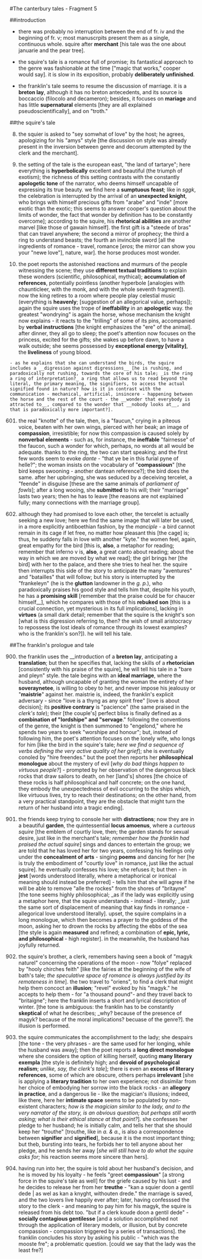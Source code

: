 #The canterbury tales - Fragment 5

##introduction

- there was probably no interruption between the end of fr. iv and the beginning of fr. v; most manuscrpits present them as a single, continuous whole. squire after __merchant__ [his tale was the one about januarie and the pear tree].

- the squire's tale is a romance full of promise; its fantastical approach to the genre was fashionable at the time ["magic that works," cooper would say]. it is slow in its exposition, probably __deliberately unfinished__.

- the franklin's tale seems to resume the discussion of marriage. it is a __breton lay__, although it has no breton antecedents, and its source is boccaccio (filocolo and decameron); besides, it focuses on __mariage__ and has little __supernatural__ elements [they are all explained pseudoscientifically], and on "troth."

##the squire's tale

8. the squier is asked to "sey somwhat of love" by the host; he agrees, apologizing for his "amys" style [the discussion on style was already present in the inversion between genre and decorum attempted by the clerk and the merchant].

211. the setting of the tale is the european east, "the land of tartarye"; here everything is __hyperbolically__ excellent and beautiful (the triumph of exotism); the richness of this setting contrasts with the constantly __apologetic tone__ of the narrator, who deems himself uncapable of expressing its true beauty. we find here a __sumptuous feast__; like in _sggk_, the celebration is interrupted by the arrival of an __unexpected knight__, who brings with himself precious gifts from "arabe" and "inde" [more exotic than the exotic; this seems to answer cooper's question about the limits of wonder, the fact that wonder by definition has to be constantly overcome]; according to the squire, his __rhetorical abilities__ are another marvel [like those of gawain himself]. the first gift is a "steede of bras" that can travel anywhere; the second a mirror of prophecy; the third a ring to understand beasts; the fourth an invincible sword [all the ingredients of romance - travel, romance [_eros_; the mirror can show you your "newe love"], nature, war]. the horse produces most wonder.

408. the poet reports the astonished reactions and murmurs of the people witnessing the scene; they use __different textual traditions__ to explain these wonders (scientific, philosophical, mythical); __accumulation of references__, potentially pointless (another hyperbole [analogies with chaunticleer, with the monk, and with the whole seventh fragment]). now the king retires to a room where people play celestial music (everything is __heavenly__; [suggestion of an allegorical value, perhaps]); again the squire uses the trope of __ineffability__ in an __apologetic__ way. the greatest "wondrying" is again the horse, whose mechanism the knight now explains - it reacts to the "trilling" of some of its pins, accompanied by __verbal instructions__ [the knight emphasizes the "ere" of the animal]. after dinner, they all go to sleep; the poet's attention now focuses on the princess, excited for the gifts; she wakes up before dawn, to have a walk outside; she seems possessed by __exceptional energy [vitality]__, the __liveliness__ of young blood.

	- as he explains that she can understand the birds, the squire includes a __digression against digressions__ [he is rushing, and paradoxically not rushing, towards the core of his tale; _is the ring a ring of interpretation?_ a ring that allows us to read beyond the literal, the primary meaning, the signifiers, to access the actual signified found in nature? how is it in contrast with the communication - mechanical, artificial, insincere - happening between the horse and the rest of the court - the __wonder that everybody is attracted to__, compared to the wonder that __nobody looks at__, and that is paradoxically more important?].

601. the real "knotte" of the tale, then, is a "faucun," crying in a piteous voice, beaten with her own wings, pierced with her beak; an image of __compassion__, irresistible; for now this compassion is caused solely by __nonverbal elements__ - such as, for instance, the __ineffable__ "fairnesse" of the faucon, such a wonder for which, perhaps, no words at all would be adequate. thanks to the ring, the two can start speaking; and the first few words seem to evoke _dante_ - "that ye be in this furial pyne of helle?"; the woman insists on the vocabulary of "__compassioun__" [the bird keeps swooning - another dantean reference?]; the bird does the same. after her upbringing, she was seduced by a deceiving tercelet, a "feende" in disguise [these are the same animals of _parliament of fowls_]; after a long wooing, she __submitted__ to his will; their "marriage" lasts two years; then he has to leave [the reasons are not explained fully; many connections with the marriage group].

708. although they had promised to love each other, the tercelet is actually seeking a new love; here we find the same image that will later be used, in a more explicitly antiboethian fashion, by the _manciple_ - a bird cannot remain in its cage if let free, no matter how pleasant this [the cage] is; thus, he suddeny falls in love with another "kyte." the women feel, again, great empathy for the bird [this is, __also__, a metaphor for reading; remember that inferno v is, __also__, a great canto about reading; about the way in which we are moved by what we read]; the girl brings her [the bird] with her to the palace, and there she tries to heal her. the squire then interrupts this side of the story to anticipate the many "aventures" and "batailles" that will follow; but his story is interrupted by the "frankeleyn" (he is the __glutton__ landowner in the _g. p._), who paradoxically praises his good style and tells him that, despite his youth, he has a __promising skill__ [remember that the praise could be for chaucer himself__], which he compares with those of his __rebuked son__ [this is a crucial connection, yet mysterious in its full implications], lacking in __virtues__ (a small dark detail; remember that the squire is the knight's son [what is this digression referring to, then? the wish of small aristocracy to repossess the lost ideals of romance through its lowest examples? who is the franklin's son?]). he will tell his tale.

##The franklin's prologue and tale

900. the franklin uses the __introduction of a __breton lay__, anticipating a __translation__; but then he specifies that, lacking the skills of a __rhetorician__ [consistently with his praise of the squire], he will tell his tale in a "bare and pleyn" style. the tale begins with an __ideal marriage__, where the husband, although uncapable of granting the woman the entirety of her __soveraynetee__, is willing to obey to her, and never impose his jealousy or "__maistrie__" against her. maistrie is, indeed, the franklin's explicit adversary - since "love is a thyng as any spirit free" [love is about decision]; its __positive contrary__ is "pacience" (the same praised in the _clerk's tale_); their [the couple's] perfect bliss is finally defined as a __combination of "lordshipe" and "servage__." following the conventions of the genre, the knight is then summoned to "engelond," where he spends two years to seek "worshipe and honour"; but, instead of following him, the poet's attention focuses on the lonely wife, who longs for him [like the bird in the squire's tale; _here we find a sequence of verbs defining the very active quality of her grief_]; she is eventually conoled by "hire freendes." but the poet then reports her __philosophical monologue__ about the mystery of evil [_why do bad things happen to virtuous people?_] - prompted by her observation of the dangerous black rocks that draw sailors to death, on her [land's] shores [the choice of these rocks is half philosophical and half concrete; on the one hand, they embody the unexpectedness of evil occurring to the ships which, like virtuous lives, try to reach their destinations; on the other hand, from a very practical standpoint, they are the obstacle that might turn the return of her husband into a tragic ending].

1100. the friends keep trying to console her with __distractions__; now they are in a beautiful __garden__, the quintessential __locus amoenus__, where a _curteous squire_ [the emblem of courtly love, then; the garden stands for sexual desire, just like in the merchant's tale; _remember how the franklin had praised the actual squire_] sings and dances to entertain the group; we are told that he has loved her for two years, confessing his feelings only under the __concealment of arts__ - singing __poems__ and dancing for her [he is truly the embodiment of "courtly love" in romance, just like the actual squire]. he eventually confesses his love; she refuses it; but then - in __jest__ [words understood literally, where a metaphorical or ironical meaning should instead be preferred] - tells him that she will agree if he will be able to remove "alle the rockes" from the shores of "britayne" [the tone seems highly philosophical; _as if the lady was explicitly using a metaphor here, that the squire understands - instead - literally; _just the same sort of displacement of meaning that kay finds in romance - allegorical love understood literally]. upset, the squire complains in a long monologue, which then becomes a prayer to the goddess of the moon, asking her to drown the rocks by affecting the ebbs of the sea [the style is again __measured__ and refined; a combination of __epic, lyric, and philosophical__ - high register]. in the meanwhile, the husband has joyfully returned.

1296. the squire's brother, a clerk, remembers having seen a book of "magyk naturel" concerning the operations of the moon - now "folye" replaced by "hooly chirches feith" [like the fairies at the beginning of the wife of bath's tale; _the speculative space of romance is always justified by its remoteness in time_]. the two travel to "oriens", to find a clerk that might help them concoct an __illusion__; "revel" evoked by his "magyk." he accepts to help them - for "a thousand pound"- and they travel back to "britaigne"; here the franklin inserts a short and lyrical description of winter. [the tone is ambiguous: the franklin has to be constantly __skeptical__ of what he describes; _why? because of the presence of magyk? because of the moral implications? becuase of the genre?]. the illusion is performed.

1498. the squire communicates the accomplishment to the lady; she despairs [the tone - the very phrases - are the same used for her longing, while the husband was away]; then the poet reports a __long direct monologue__ where she considers the option of killing herself, quoting __many literary exempla__ [the style is definitely high; and __devoid of psychological realism__; _unlike, say, the clerk's tale_]; there is even an __excess of literary references__, some of which are obscure, others perhaps __irrelevant__ [she is applying a __literary tradition__ to her own experience; not dissimilar from her choice of embodying her sorrow into the black rocks - an __allegory in practice__, and a dangerous lie - like the magician's illusions; indeed, like there, here her __intimate space__ seems to be populated by non-existent characters; _how is the magician similar to the lady, and to the very narrator of the story, is an obvious question; but perhaps still worth asking; what is their ethical stance at that point?_]. she confesses her pledge to her husband; he is initially calm, and tells her that she should keep her "trouthe" [trouthe, like in _a. & a._, is also a correspondence between __signifier__ and __signified__], because it is the most important thing; but theb, bursting into tears, he forbids her to tell anyone about her pledge, and he sends her away [_she will still have to do what the squire asks for_; his reaction seems more sincere than hers].

1624. having run into her, the squire is told about her husband's decision, and he is moved by his loyalty - he feels "greet __compassioun__" [a strong force in the squire's tale as well] for the griefe caused by his lust - and he decides to release her from her __treuthe__ - "kan a squier doon a gentil dede | as wel as kan a knyght, withouten drede." the marriage is saved, and the two lovers live happily ever after; later, having confesssed the story to the clerk - and meaning to pay him for his magyk, the squire is released from his debt too. "but if a clerk koude doon a gentil dede" - __socially contagious gentilesse__ [and a solution accomplished not through the application of literary models, or illusion, but by concrete compassion - compassion triggered by a series of transactions]. the franklin concludes his story by asking his public - "which was the mooste fre"; a problematic question. [could we say that the lady was the least fre?]

